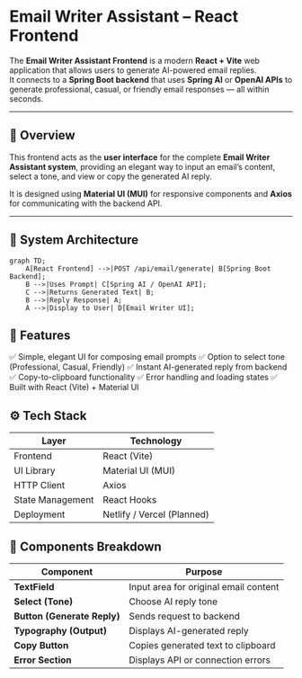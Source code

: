 # Email Writer Assistant – React Frontend

The **Email Writer Assistant Frontend** is a modern **React + Vite** web application that allows users to generate AI-powered email replies.  
It connects to a **Spring Boot backend** that uses **Spring AI** or **OpenAI APIs** to generate professional, casual, or friendly email responses — all within seconds.

---

## 🚀 Overview

This frontend acts as the **user interface** for the complete **Email Writer Assistant system**, providing an elegant way to input an email’s content, select a tone, and view or copy the generated AI reply.  

It is designed using **Material UI (MUI)** for responsive components and **Axios** for communicating with the backend API.

---

## 🧩 System Architecture

```mermaid
graph TD;
    A[React Frontend] -->|POST /api/email/generate| B[Spring Boot Backend];
    B -->|Uses Prompt| C[Spring AI / OpenAI API];
    C -->|Returns Generated Text| B;
    B -->|Reply Response| A;
    A -->|Display to User| D[Email Writer UI];
```
## 🧠 Features
✅ Simple, elegant UI for composing email prompts
✅ Option to select tone (Professional, Casual, Friendly)
✅ Instant AI-generated reply from backend
✅ Copy-to-clipboard functionality
✅ Error handling and loading states
✅ Built with React (Vite) + Material UI


## ⚙️ Tech Stack
| Layer            | Technology                 |
| ---------------- | -------------------------- |
| Frontend         | React (Vite)               |
| UI Library       | Material UI (MUI)          |
| HTTP Client      | Axios                      |
| State Management | React Hooks                |
| Deployment       | Netlify / Vercel (Planned) |

## 🧩 Components Breakdown
| Component                   | Purpose                               |
| --------------------------- | ------------------------------------- |
| **TextField**               | Input area for original email content |
| **Select (Tone)**           | Choose AI reply tone                  |
| **Button (Generate Reply)** | Sends request to backend              |
| **Typography (Output)**     | Displays AI-generated reply           |
| **Copy Button**             | Copies generated text to clipboard    |
| **Error Section**           | Displays API or connection errors     |


